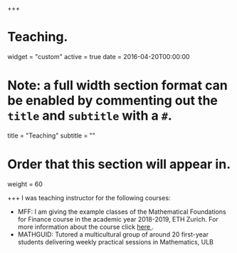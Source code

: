 +++
# Teaching.

widget = "custom"
active = true
date = 2016-04-20T00:00:00

# Note: a full width section format can be enabled by commenting out the `title` and `subtitle` with a `#`.
title = "Teaching"
subtitle = ""

# Order that this section will appear in.
weight = 60

+++
I was teaching instructor for the following courses: 
<ul>
<li> MFF: I am giving the example classes of the Mathematical Foundations for Finance course in the academic year 2018-2019, ETH Zurich.
      For more information about the course click <a      href="https://www.researchgate.net/publication/326676131_Generative_Adversarial_Networks"> here <a>. 
</li>
<li> MATHGUID: Tutored a multicultural group of around 20 first-year students delivering weekly practical sessions in Mathematics, ULB</li>

</ul>

